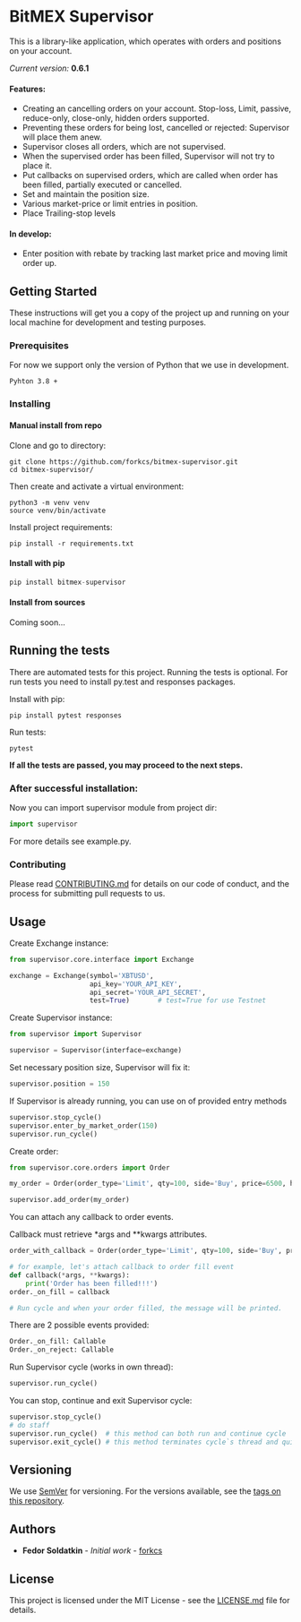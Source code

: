 # BitMEX Supervisor

This is a library-like application, which operates with orders and positions on your account.

*Current version:* **0.6.1**
#### Features:
* Creating an cancelling orders on your account. Stop-loss, Limit, passive, reduce-only, close-only, hidden orders supported.
* Preventing these orders for being lost, cancelled or rejected: Supervisor will place them anew.
* Supervisor closes all orders, which are not supervised.
* When the supervised order has been filled, Supervisor will not try to place it. 
* Put callbacks on supervised orders, which are called when order has been filled, partially executed or cancelled.
* Set and maintain the position size.
* Various market-price or limit entries in position.
* Place Trailing-stop levels
#### In develop:
* Enter position with rebate by tracking last market price and moving limit order up.

## Getting Started

These instructions will get you a copy of the project up and running on your local machine for development and testing purposes.

### Prerequisites

For now we support only the version of Python that we use in development.

```
Pyhton 3.8 +
```

### Installing

#### Manual install from repo

Clone and go to directory:

```commandline
git clone https://github.com/forkcs/bitmex-supervisor.git
cd bitmex-supervisor/
```

Then create and activate a virtual environment:

```commandline
python3 -m venv venv
source venv/bin/activate
```

Install project requirements:

```commandline
pip install -r requirements.txt
```

#### Install with pip

```python
pip install bitmex-supervisor
```

#### Install from sources

Coming soon...

## Running the tests

There are automated tests for this project. Running the tests is optional. For run tests you need to install py.test and responses packages.

Install with pip:

```commandline
pip install pytest responses
```

Run tests:

```commandline
pytest
```

**If all the tests are passed, you may proceed to the next steps.**

### After successful installation:

Now you can import supervisor module from project dir:
```python
import supervisor
```
For more details see example.py.

### Contributing

Please read [CONTRIBUTING.md](CONTRIBUTING.md) for details on our code of conduct, and the process for submitting pull requests to us.

## Usage

Create Exchange instance:

```python
from supervisor.core.interface import Exchange

exchange = Exchange(symbol='XBTUSD',
                    api_key='YOUR_API_KEY',
                    api_secret='YOUR_API_SECRET',
                    test=True)       # test=True for use Testnet
```

Create Supervisor instance:

```python
from supervisor import Supervisor

supervisor = Supervisor(interface=exchange)
```

Set necessary position size, Supervisor will fix it:

```python
supervisor.position = 150
```

If Supervisor is already running, you can use on of provided entry methods

```python
supervisor.stop_cycle()
supervisor.enter_by_market_order(150)
supervisor.run_cycle()
```

Create order:

```python
from supervisor.core.orders import Order

my_order = Order(order_type='Limit', qty=100, side='Buy', price=6500, hidden=True, passive=True)

supervisor.add_order(my_order)
```

You can attach any callback to order events.

Callback must retrieve *args and **kwargs attributes.

```python
order_with_callback = Order(order_type='Limit', qty=100, side='Buy', price=6500)

# for example, let's attach callback to order fill event
def callback(*args, **kwargs):
    print('Order has been filled!!!')
order._on_fill = callback

# Run cycle and when your order filled, the message will be printed.
```

There are 2 possible events provided:

```python
Order._on_fill: Callable
Order._on_reject: Callable
```

Run Supervisor cycle (works in own thread):

```python
supervisor.run_cycle()
```

You can stop, continue and exit Supervisor cycle:

```python
supervisor.stop_cycle()
# do staff
supervisor.run_cycle()  # this method can both run and continue cycle
supervisor.exit_cycle() # this method terminates cycle`s thread and quit correctly
```

## Versioning

We use [SemVer](http://semver.org/) for versioning. For the versions available, see the [tags on this repository](https://github.com/your/project/tags). 

## Authors

* **Fedor Soldatkin** - *Initial work* - [forkcs](https://github.com/forkcs)


## License

This project is licensed under the MIT License - see the [LICENSE.md](LICENSE) file for details.

